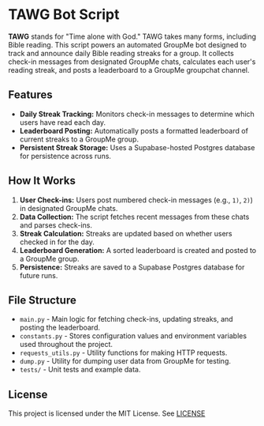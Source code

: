 # TAWG Bot Script

**TAWG** stands for "Time alone with God." TAWG takes many forms, including Bible reading. This script powers an automated GroupMe bot designed to track and announce daily Bible reading streaks for a group. It collects check-in messages from designated GroupMe chats, calculates each user's reading streak, and posts a leaderboard to a GroupMe groupchat channel.

## Features

- **Daily Streak Tracking:** Monitors check-in messages to determine which users have read each day.
- **Leaderboard Posting:** Automatically posts a formatted leaderboard of current streaks to a GroupMe group.
- **Persistent Streak Storage:** Uses a Supabase-hosted Postgres database for persistence across runs.

## How It Works

1. **User Check-ins:** Users post numbered check-in messages (e.g., `1)`, `2)`) in designated GroupMe chats.
2. **Data Collection:** The script fetches recent messages from these chats and parses check-ins.
3. **Streak Calculation:** Streaks are updated based on whether users checked in for the day.
4. **Leaderboard Generation:** A sorted leaderboard is created and posted to a GroupMe group.
5. **Persistence:** Streaks are saved to a Supabase Postgres database for future runs.

## File Structure

- `main.py` - Main logic for fetching check-ins, updating streaks, and posting the leaderboard.
- `constants.py` - Stores configuration values and environment variables used throughout the project.
- `requests_utils.py` - Utility functions for making HTTP requests.
- `dump.py` - Utility for dumping user data from GroupMe for testing.
- `tests/` - Unit tests and example data.

## License

This project is licensed under the MIT License. See [LICENSE](LICENSE)
